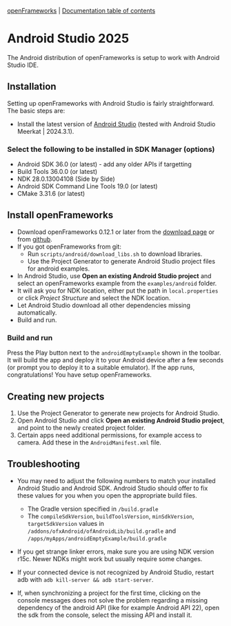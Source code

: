 [openFrameworks](http://openframeworks.cc/) | [Documentation table of contents](table_of_contents.md)

Android Studio 2025
=======

The Android distribution of openFrameworks is setup to work with Android Studio IDE.

## Installation

Setting up openFrameworks with Android Studio is fairly straightforward. The basic steps are:

- Install the latest version of [Android Studio](https://developer.android.com/studio/index.html) (tested with Android Studio Meerkat | 2024.3.1).

###  Select the following to be installed in SDK Manager (options)
- Android SDK 36.0 (or latest) - add any older APIs if targetting
- Build Tools 36.0.0 (or latest)
- NDK 28.0.13004108 (Side by Side)
- Android SDK Command Line Tools 19.0 (or latest)
- CMake 3.31.6 (or latest)

## Install openFrameworks
- Download openFrameworks 0.12.1 or later from the [download page](http://openframeworks.cc/download/) or from [github](https://github.com/openframeworks/openFrameworks/).
- If you got openFrameworks from git: 
	- Run `scripts/android/download_libs.sh` to download libraries.
	- Use the Project Generator to generate Android Studio project files for android examples.
- In Android Studio, use **Open an existing Android Studio project** and select an openFrameworks example from the `examples/android` folder.
- It will ask you for NDK location, either put the path in `local.properties` or click *Project Structure* and select the NDK location.
- Let Android Studio download all other dependencies missing automatically.
- Build and run.

### Build and run

Press the Play button next to the `androidEmptyExample` shown in the toolbar. It will build the app and deploy it to your Android device after a few seconds (or prompt you to deploy it to a suitable emulator). If the app runs, congratulations! You have setup openFrameworks.


## Creating new projects

1. Use the Project Generator to generate new projects for Android Studio.
2. Open Android Studio and click **Open an existing Android Studio project**, and point to the newly created project folder.
3. Certain apps need additional permissions, for example access to camera. Add these in the `AndroidManifest.xml` file.

## Troubleshooting

- You may need to adjust the following numbers to match your installed Android Studio and Android SDK. Android Studio should offer to fix these values for you when you open the appropriate build files.

    - The Gradle version specified in `/build.gradle`
    - The `compileSdkVersion`, `buildToolsVersion`, `minSdkVersion`, `targetSdkVersion` values
        in `/addons/ofxAndroid/ofAndroidLib/build.gradle` and `/apps/myApps/androidEmptyExample/build.gradle`

- If you get strange linker errors, make sure you are using NDK version r15c. Newer NDKs might work but usually require some changes.

- If your connected device is not recognized by Android Studio, restart adb
  with `adb kill-server && adb start-server`.

- If, when synchronizing a project for the first time, clicking on the console
  messages does not solve the problem regarding a missing dependency of the
  android API (like for example Android API 22), open the sdk from the console,
   select the missing API and install it.
